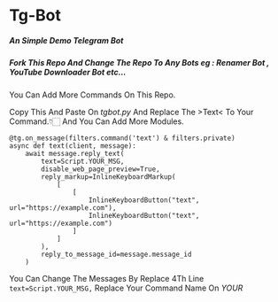 # Tg-Bot

##### An Simple Demo Telegram Bot

##### Fork This Repo And Change The Repo To Any Bots eg : Renamer Bot , YouTube Downloader Bot etc...

You Can Add More Commands On This Repo.

Copy This And Paste On *tgbot.py* And Replace The >Text< To Your Command.👇🏻 And You Can Add More Modules.

`````
@tg.on_message(filters.command('text') & filters.private)
async def text(client, message):
    await message.reply_text(
        text=Script.YOUR_MSG,
        disable_web_page_preview=True,
        reply_markup=InlineKeyboardMarkup(
            [
                [
                    InlineKeyboardButton("text", url="https://example.com"),
                    InlineKeyboardButton("text", url="https://example.com")
                ]
            ]
        ),
        reply_to_message_id=message.message_id
    )
`````
You Can Change The Messages By Replace 4Th Line ```text=Script.YOUR_MSG,``` Replace Your Command Name On *YOUR*
